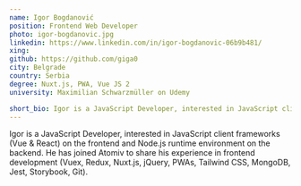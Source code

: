 ```yaml
---
name: Igor Bogdanović
position: Frontend Web Developer
photo: igor-bogdanovic.jpg
linkedin: https://www.linkedin.com/in/igor-bogdanovic-06b9b481/
xing: 
github: https://github.com/giga0
city: Belgrade
country: Serbia
degree: Nuxt.js, PWA, Vue JS 2
university: Maximilian Schwarzmüller on Udemy

short_bio: Igor is a JavaScript Developer, interested in JavaScript client frameworks (Vue & React) on the frontend and Node.js runtime environment on the backend.
---
```

Igor is a JavaScript Developer, interested in JavaScript client frameworks (Vue & React) on the frontend and Node.js runtime environment on the backend. He has joined Atomiv to share his experience in frontend development (Vuex, Redux, Nuxt.js, jQuery, PWAs, Tailwind CSS, MongoDB, Jest, Storybook, Git).